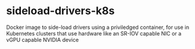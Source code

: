 # sideload-drivers-k8s
Docker image to side-load drivers using a priviledged container, for use in Kubernetes clusters that use hardware like an SR-IOV capable NIC or a vGPU capable NVIDIA device
